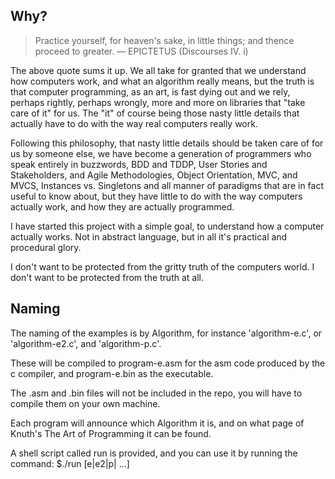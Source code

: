 ## Why?

  > Practice yourself, for heaven's sake, in little things; 
  > and thence proceed to greater. 
  >                                — EPICTETUS (Discourses IV. i) 
                              
The above quote sums it up. We all take for granted that we understand
how computers work, and what an algorithm really means, but the truth
is that computer programming, as an art, is fast dying out and we rely,
perhaps rightly, perhaps wrongly, more and more on libraries that 
"take care of it" for us. The "it" of course being those nasty little
details that actually have to do with the way real computers really work.

Following this philosophy, that nasty little details should be taken care
of for us by someone else, we have become a generation of programmers who 
speak entirely in buzzwords, BDD and TDDP, User Stories and Stakeholders,
and Agile Methodologies, Object Orientation, MVC, and MVCS, Instances vs. 
Singletons and all manner of paradigms that are in fact useful to know about,
but they have little to do with the way computers actually work, and how
they are actually programmed.

I have started this project with a simple goal, to understand how a computer
actually works. Not in abstract language, but in all it's practical and
procedural glory.

I don't want to be protected from the gritty truth of the computers world.
I don't want to be protected from the truth at all.

## Naming

The naming of the examples is by Algorithm, for instance 'algorithm-e.c', or 
'algorithm-e2.c', and 'algorithm-p.c'.

These will be compiled to program-e.asm for the asm code produced by the 
c compiler, and program-e.bin as the executable.

The .asm and .bin files will not be included in the repo,  you will have to
compile them on your own machine.

Each program will announce which Algorithm it is, and on what page of
Knuth's The Art of Programming it can be found.

A shell script called run is provided, and you can use it by running the command:
  $./run [e|e2|p| ...]



